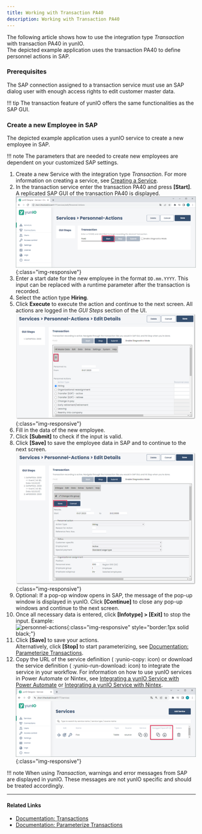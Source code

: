 ```yaml
---
title: Working with Transaction PA40
description: Working with Transaction PA40
---
```


The following article shows how to use the integration type *Transaction* with transaction PA40 in yunIO.<br>
The depicted example application uses the transaction PA40 to define personnel actions in SAP.

### Prerequisites

The SAP connection assigned to a transaction service must use an SAP dialog user with enough access rights to edit customer master data. 

!!! tip
    The transaction feature of yunIO offers the same functionalities as the SAP GUI.


### Create a new Employee in SAP

The depicted example application uses a yunIO service to create a new employee in SAP.

!!! note
    The parameters that are needed to create new employees are dependent on your customized SAP settings.

1. Create a new Service with the integration type *Transaction*. For more information on creating a service, see [Creating a Service](https://help.theobald-software.com/en/yunio/getting-started#creating-a-service).
2. In the transaction service enter the transaction PA40 and press **[Start]**. A replicated SAP GUI of the transaction PA40 is displayed.
![personnel-actions](../assets/images/yunio/articles/personnel-actions.png){:class="img-responsive"}
3. Enter a start date for the new employee in the format `DD.mm.YYYY`. This input can be replaced with a runtime parameter after the transaction is recorded.
4. Select the action type **Hiring**.
5. Click **Execute** to execute the action and continue to the next screen. All actions are logged in the *GUI Steps* section of the UI. <br>
![personnel-actions1](../assets/images/yunio/articles/personnel-actions1.png){:class="img-responsive"}
6. Fill in the data of the new employee.
7. Click **[Submit]** to check if the input is valid.
8. Click **[Save]** to save the employee data in SAP and to continue to the next screen.<br>
![personnel-actions2](../assets/images/yunio/articles/personnel-actions2.png){:class="img-responsive"}
9. Optional: If a pop-op window opens in SAP, the message of the pop-up window is displayed in yunIO. 
Click **[Continue]** to close any pop-up windows and continue to the next screen.
10. Once all necessary data is entered, click **[Infotype] > [Exit]** to stop the input. Example:<br>
![personnel-actions](../assets/images/yunio/articles/pa40.gif){:class="img-responsive" style="border:1px solid black;"}
11. Click **[Save]** to save your actions. <br>
Alternatively, click **[Stop]** to start parameterizing, see [Documentation: Parameterize Transactions](https://help.theobald-software.com/en/yunio/transactions#parameterize-transactions).
12. Copy the URL of the service definition ( :yunio-copy: icon) or download the service definition ( :yunio-run-download: icon) to integrate the service in your workflow.
For information on how to use yunIO services in Power Automate or Nintex, see [Integrating a yunIO Service with Power Automate](integrating-a-yunio-service-with-power-automate.md) or [Integrating a yunIO Service with Nintex](integrating-a-yunio-service-with-nintex.md).
![yunio-Services](../assets/images/yunio/articles/yunio-run-services.png){:class="img-responsive"}

<!---
Reason for action 06 -> new Hire
Position 50001799 -> Service and Support engineer
Personnel area 1400 -> Stuttgart
EE group 1 -> Active
EE subgroup DN -> monthly wage earner
-->

!!! note
    When using *Transaction*, warnings and error messages from SAP are displayed in yunIO.
    These messages are not yunIO specific and should be treated accordingly.

******

#### Related Links
- [Documentation: Transactions](https://help.theobald-software.com/en/yunio/transactions)
- [Documentation: Parameterize Transactions](https://help.theobald-software.com/en/yunio/transactions#parameterize-transactions)
